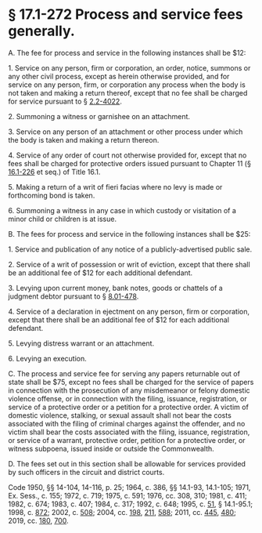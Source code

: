 # § 17.1-272 Process and service fees generally.

<p>A. The fee for process and service in the following instances shall be $12:</p><p>1. Service on any person, firm or corporation, an order, notice, summons or any other civil process, except as herein otherwise provided, and for service on any person, firm, or corporation any process when the body is not taken and making a return thereof, except that no fee shall be charged for service pursuant to § <a href='/vacode/2.2-4022/'>2.2-4022</a>.</p><p>2. Summoning a witness or garnishee on an attachment.</p><p>3. Service on any person of an attachment or other process under which the body is taken and making a return thereon.</p><p>4. Service of any order of court not otherwise provided for, except that no fees shall be charged for protective orders issued pursuant to Chapter 11 (§ <a href='/vacode/16.1-226/'>16.1-226</a> et seq.) of Title 16.1.</p><p>5. Making a return of a writ of fieri facias where no levy is made or forthcoming bond is taken.</p><p>6. Summoning a witness in any case in which custody or visitation of a minor child or children is at issue.</p><p>B. The fees for process and service in the following instances shall be $25:</p><p>1. Service and publication of any notice of a publicly-advertised public sale.</p><p>2. Service of a writ of possession or writ of eviction, except that there shall be an additional fee of $12 for each additional defendant.</p><p>3. Levying upon current money, bank notes, goods or chattels of a judgment debtor pursuant to § <a href='/vacode/8.01-478/'>8.01-478</a>.</p><p>4. Service of a declaration in ejectment on any person, firm or corporation, except that there shall be an additional fee of $12 for each additional defendant.</p><p>5. Levying distress warrant or an attachment.</p><p>6. Levying an execution.</p><p>C. The process and service fee for serving any papers returnable out of state shall be $75, except no fees shall be charged for the service of papers in connection with the prosecution of any misdemeanor or felony domestic violence offense, or in connection with the filing, issuance, registration, or service of a protective order or a petition for a protective order. A victim of domestic violence, stalking, or sexual assault shall not bear the costs associated with the filing of criminal charges against the offender, and no victim shall bear the costs associated with the filing, issuance, registration, or service of a warrant, protective order, petition for a protective order, or witness subpoena, issued inside or outside the Commonwealth.</p><p>D. The fees set out in this section shall be allowable for services provided by such officers in the circuit and district courts.</p><p>Code 1950, §§ 14-104, 14-116, p. 25; 1964, c. 386, §§ 14.1-93, 14.1-105; 1971, Ex. Sess., c. 155; 1972, c. 719; 1975, c. 591; 1976, cc. 308, 310; 1981, c. 411; 1982, c. 674; 1983, c. 407; 1984, c. 317; 1992, c. 648; 1995, c. <a href='http://lis.virginia.gov/cgi-bin/legp604.exe?951+ful+CHAP0051'>51</a>, § 14.1-95.1; 1998, c. <a href='http://lis.virginia.gov/cgi-bin/legp604.exe?981+ful+CHAP0872'>872</a>; 2002, c. <a href='http://lis.virginia.gov/cgi-bin/legp604.exe?021+ful+CHAP0508'>508</a>; 2004, cc. <a href='http://lis.virginia.gov/cgi-bin/legp604.exe?041+ful+CHAP0198'>198</a>, <a href='http://lis.virginia.gov/cgi-bin/legp604.exe?041+ful+CHAP0211'>211</a>, <a href='http://lis.virginia.gov/cgi-bin/legp604.exe?041+ful+CHAP0588'>588</a>; 2011, cc. <a href='http://lis.virginia.gov/cgi-bin/legp604.exe?111+ful+CHAP0445'>445</a>, <a href='http://lis.virginia.gov/cgi-bin/legp604.exe?111+ful+CHAP0480'>480</a>; 2019, cc. <a href='http://lis.virginia.gov/cgi-bin/legp604.exe?191+ful+CHAP0180'>180</a>, <a href='http://lis.virginia.gov/cgi-bin/legp604.exe?191+ful+CHAP0700'>700</a>.</p>